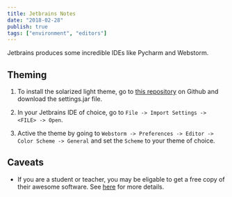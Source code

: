 ```yaml
---
title: Jetbrains Notes
date: "2018-02-28"
publish: true
tags: ["environment", "editors"]
---
```


Jetbrains produces some incredible IDEs like Pycharm and Webstorm.

## Theming

1. To install the solarized light theme, go to [this repository](https://github.com/jkaving/intellij-colors-solarized) on Github and download the settings.jar file.

2. In your Jetbrains IDE of choice, go to `File -> Import Settings -> <FILE> -> Open`.

3. Active the theme by going to `Webstorm -> Preferences -> Editor -> Color Scheme -> General` and set the `Scheme` to your theme of choice.

## Caveats

- If you are a student or teacher, you may be eligable to get a free copy of their awesome software. See [here](https://www.jetbrains.com/student/) for more details.

